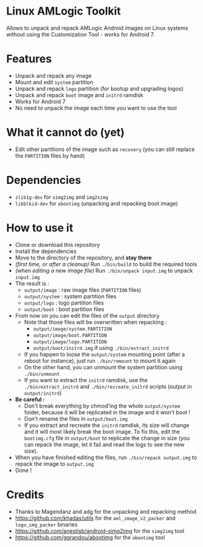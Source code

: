 # Linux AMLogic Toolkit

Allows to unpack and repack AMLogic Android images on Linux systems without using the Customization Tool - works for Android 7.

# Features
* Unpack and repack any image
* Mount and edit `system` partition
* Unpack and repack `logo` partition (for bootup and upgrading logos)
* Unpack and repack `boot` image and `initrd` ramdisk
* Works for Android 7
* No need to unpack the image each time you want to use the tool

# What it cannot do (yet)
* Edit other partitions of the image such as `recovery` (you can still replace the `PARTITION` files by hand)

# Dependencies
* `zlib1g-dev` for `simg2img` and `img2simg`
* `libblkid-dev` for `abootimg` (unpacking and repacking boot image)

# How to use it
* Clone or download this repository
* Install the dependencies
* Move to the directory of the repository, and **stay there**
* *(first time, or after a cleanup)* Run `./bin/build` to build the required tools
* *(when editing a new image file)* Run `./bin/unpack input.img` to unpack `input.img`
* The result is :
    * `output/image` : raw image files (`PARTITION` files)
    * `output/system` : system partition files
    * `output/logo` : logo partition files
    * `output/boot` : boot partition files
* From now on you can edit the files of the `output` directory
    * Note that those files will be overwritten when repacking :
        * `output/image/system.PARTITION`
        * `output/image/boot.PARTITION`
        * `output/image/logo.PARTITION`
        * `output/boot/initrd.img` if using `./bin/extract_initrd`
    * If you happen to loose the `output/system` mounting point (after a reboot for instance), just run `./bin/remount` to mount it again
    * On the other hand, you can unmount the system partition using `./bin/unmount`
    * If you want to extract the `initrd` ramdisk, use the `./bin/extract_initrd` and `./bin/recreate_initrd` scripts (output in `output/initrd`)
* **Be careful :**
    * Don't break everything by chmod'ing the whole `output/system` folder, because it will be replicated in the image and it won't boot !
    * Don't rename the files in `output/boot.img`
    * If you extract and recreate the `initrd` ramdisk, its size will change and it will most likely break the boot image. To fix this, edit the `bootimg.cfg` file in `output/boot` to replicate the change in size (you can repack the image, let it fail and read the logs to see the new size).
* When you have finished editing the files, run `./bin/repack output.img` to repack the image to `output.img`
* Done !

# Credits

* Thanks to Magendanz and adg for the unpacking and repacking method
* https://github.com/khadas/utils for the `aml_image_v2_packer` and `logo_img_packer` binaries
* https://github.com/anestisb/android-simg2img for the `simg2img` tool
* https://github.com/ggrandou/abootimg for the `abootimg` tool



